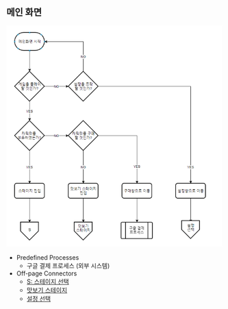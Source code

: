 ## 메인 화면
![메인 화면 순서도](./img/메인_화면.png)
* Predefined Processes
  * 구글 결제 프로세스 (외부 시스템)
* Off-page Connectors
  * [S: 스테이지 선택](./스테이지_선택.md)
  * [맛보기 스테이지](./맛보기_스테이지.md)
  * [설정 선택](./설정.md)
